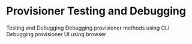 # Provisioner Testing and Debugging


Testing and Debugging
	Debugging provisioner methods using CLI
	Debugging provisioner UI using browser


